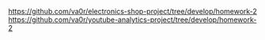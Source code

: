 https://github.com/va0r/electronics-shop-project/tree/develop/homework-2
https://github.com/va0r/youtube-analytics-project/tree/develop/homework-2
